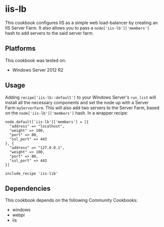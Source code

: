 # iis-lb

This cookbook configures IIS as a simple web load-balancer by creating an IIS Server Farm. It also allows you to pass a `node['iis-lb']['members']` hash to add servers to the said server farm.

## Platforms

This cookbook was tested on:

- Windows Server 2012 R2

## Usage

Adding ` recipe['iis-lb::default'] ` to your Windows Server's `run_list` will install all the necessary components and set the node up with a Server Farm `myServerFarm`. This will also add two servers to the Server Farm, based on the `node['iis-lb']['members']` hash.
In a wrapper recipe:
```
node.default['iis-lb']['members'] = [{
  "address" => "localhost",
  "weight" => 100,
  "port" => 80,
  "ssl_port" => 443
}, {
  "address" => "127.0.0.1",
  "weight" => 100,
  "port" => 80,
  "ssl_port" => 443
}]

include_recipe 'iis-lib'
```

## Dependencies

This cookbook depends on the following Community Cookbooks:

- windows
- webpi
- iis
